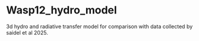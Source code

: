 # Wasp12_hydro_model
3d hydro and radiative transfer model for comparison with data collected by saidel et al 2025. 
